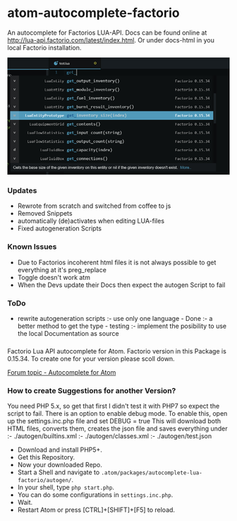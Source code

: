 # atom-autocomplete-factorio

An autocomplete for Factorios LUA-API.
Docs can be found online at http://lua-api.factorio.com/latest/index.html.
Or under docs-html in you local Factorio installation.

![ScreenShot](shot_1.jpg)

### Updates
* Rewrote from scratch and switched from coffee to js
* Removed Snippets
* automatically (de)activates when editing LUA-files
* Fixed autogeneration Scripts

### Known Issues
* Due to Factorios incoherent html files it is not always possible
  to get everything at it's preg_replace
* Toggle doesn't work atm
* When the Devs update their Docs then expect the autogen Script to fail

### ToDo
* rewrite autogeneration scripts
 :- use only one language - Done
 :- a better method to get the type - testing
 :- implement the posibility to use the local Documentation as source

###
Factorio Lua API autocomplete for Atom.
Factorio version in this Package is 0.15.34. To create one for your version please scoll down.

[Forum topic - Autocomplete for Atom](https://forums.factorio.com/viewtopic.php?f=135&t=31456&sid=f324b0d762343de5332f9a132fc5aa08)

### How to create Suggestions for another Version?

You need PHP 5.x, so get that first
I didn't test it with PHP7 so expect the script to fail. There is an option to enable debug mode.
To enable this, open up the settings.inc.php file and set DEBUG = true
This will download both HTML files, converts them, creates the json file and saves everything under
:- ./autogen/builtins.xml
:- ./autogen/classes.xml
:- ./autogen/test.json

+ Download and install PHP5+.
+ Get this Repository.
+ Now your downloaded Repo.
+ Start a Shell and navigate to ```.atom/packages/autocomplete-lua-factorio/autogen/```.
+ In your shell, type <code>php start.php</code>.
+ You can do some configurations in ```settings.inc.php```.
+ Wait.
+ Restart Atom or press [CTRL]+[SHIFT]+[F5] to reload.
